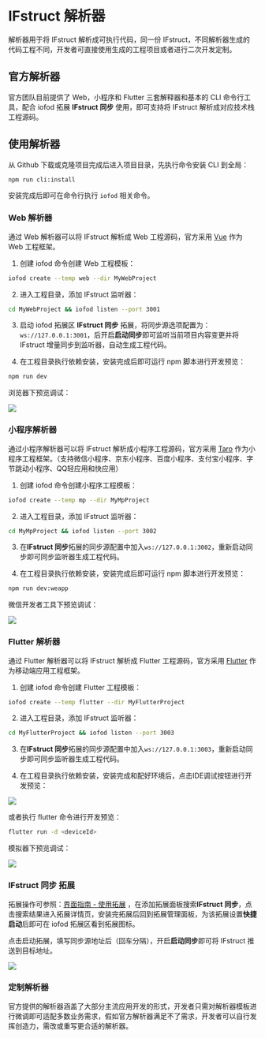# IFstruct 解析器

解析器用于将 IFstruct 解析成可执行代码，同一份 IFstruct，不同解析器生成的代码工程不同，开发者可直接使用生成的工程项目或者进行二次开发定制。

## 官方解析器

官方团队目前提供了 Web，小程序和 Flutter 三套解释器和基本的 CLI 命令行工具，配合 iofod 拓展 **IFstruct 同步** 使用，即可支持将 IFstruct 解析成对应技术栈工程源码。

## 使用解析器

从 Github 下载或克隆项目完成后进入项目目录，先执行命令安装 CLI 到全局：

```bash
npm run cli:install
```

安装完成后即可在命令行执行 `iofod` 相关命令。

### Web 解析器

通过 Web 解析器可以将 IFstruct 解析成 Web 工程源码，官方采用 [Vue](https://vuejs.org/) 作为 Web 工程框架。

1. 创建 iofod 命令创建 Web 工程模板：

```bash
iofod create --temp web --dir MyWebProject
```

2. 进入工程目录，添加 IFstruct 监听器：

```bash
cd MyWebProject && iofod listen --port 3001
```

3. 启动 iofod 拓展区 **IFstruct 同步** 拓展，将同步源选项配置为：`ws://127.0.0.1:3001`，后开启**启动同步**即可监听当前项目内容变更并将 IFstruct 增量同步到监听器，自动生成工程代码。

4. 在工程目录执行依赖安装，安装完成后即可运行 npm 脚本进行开发预览：

```bash
npm run dev
```

浏览器下预览调试：

![](https://doc.iofod.com/public/zh-cn/cn-605-3.jpg)

### 小程序解析器

通过小程序解析器可以将 IFstruct 解析成小程序工程源码，官方采用 [Taro](https://taro.jd.com/) 作为小程序工程框架。（支持微信小程序、京东小程序、百度小程序、支付宝小程序、字节跳动小程序、QQ轻应用和快应用）


1. 创建 iofod 命令创建小程序工程模板：

```bash
iofod create --temp mp --dir MyMpProject
```

2. 进入工程目录，添加 IFstruct 监听器：

```bash
cd MyMpProject && iofod listen --port 3002
```

3. 在**IFstruct 同步**拓展的同步源配置中加入`ws://127.0.0.1:3002`，重新启动同步即可同步监听器生成工程代码。

4. 在工程目录执行依赖安装，安装完成后即可运行 npm 脚本进行开发预览：

```bash
npm run dev:weapp
```

微信开发者工具下预览调试：

![](https://doc.iofod.com/public/zh-cn/cn-605-2.jpg)

### Flutter 解析器

通过 Flutter 解析器可以将 IFstruct 解析成 Flutter 工程源码，官方采用 [Flutter](https://flutter.dev/) 作为移动端应用工程框架。

1. 创建 iofod 命令创建 Flutter 工程模板：

```bash
iofod create --temp flutter --dir MyFlutterProject
```

2. 进入工程目录，添加 IFstruct 监听器：

```bash
cd MyFlutterProject && iofod listen --port 3003
```

3. 在**IFstruct 同步**拓展的同步源配置中加入`ws://127.0.0.1:3003`，重新启动同步即可同步监听器生成工程代码。


4. 在工程目录执行依赖安装，安装完成和配好环境后，点击IDE调试按钮进行开发预览：

![](https://doc.iofod.com/public/zh-cn/cn-605-4.jpg)

或者执行 flutter 命令进行开发预览：

```bash
flutter run -d <deviceId>
```

模拟器下预览调试：

![](https://doc.iofod.com/public/zh-cn/cn-605-1.jpg)

### IFstruct 同步 拓展

拓展操作可参照：[界面指南 - 使用拓展](https://doc.iofod.com/#/zh-cn/3/24) ，在添加拓展面板搜索**IFstruct 同步**，点击搜索结果进入拓展详情页，安装完拓展后回到拓展管理面板，为该拓展设置**快捷启动**后即可在 iofod 拓展区看到拓展图标。

点击启动拓展，填写同步源地址后（回车分隔），开启**启动同步**即可将 IFstruct 推送到目标地址。

![](https://doc.iofod.com/public/zh-cn/cn-605-5.jpg)

### 定制解析器

官方提供的解析器涵盖了大部分主流应用开发的形式，开发者只需对解析器模板进行微调即可适配多数业务需求，假如官方解析器满足不了需求，开发者可以自行发挥创造力，需改或重写更合适的解析器。

